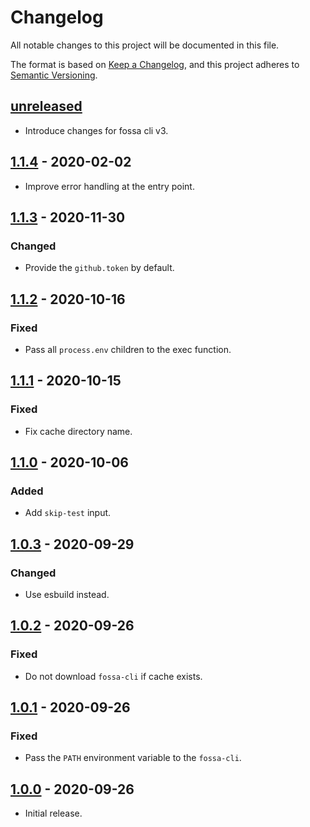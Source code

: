 # Changelog

All notable changes to this project will be documented in this file.

The format is based on [Keep a Changelog](https://keepachangelog.com/en/1.0.0/),
and this project adheres to
[Semantic Versioning](https://semver.org/spec/v2.0.0.html).

## [unreleased]

- Introduce changes for fossa cli v3.

## [1.1.4] - 2020-02-02

- Improve error handling at the entry point.

## [1.1.3] - 2020-11-30

### Changed

- Provide the `github.token` by default.

## [1.1.2] - 2020-10-16

### Fixed

- Pass all `process.env` children to the exec function.

## [1.1.1] - 2020-10-15

### Fixed

- Fix cache directory name.

## [1.1.0] - 2020-10-06

### Added

- Add `skip-test` input.

## [1.0.3] - 2020-09-29

### Changed

- Use esbuild instead.

## [1.0.2] - 2020-09-26

### Fixed

- Do not download `fossa-cli` if cache exists.

## [1.0.1] - 2020-09-26

### Fixed

- Pass the `PATH` environment variable to the `fossa-cli`.

## [1.0.0] - 2020-09-26

- Initial release.

[unreleased]:
  https://github.com/fossa-contrib/fossa-action/compare/v1.1.4...HEAD
[1.1.4]: https://github.com/fossa-contrib/fossa-action/compare/v1.1.3...v1.1.4
[1.1.3]: https://github.com/fossa-contrib/fossa-action/compare/v1.1.2...v1.1.3
[1.1.2]: https://github.com/fossa-contrib/fossa-action/compare/v1.1.1...v1.1.2
[1.1.1]: https://github.com/fossa-contrib/fossa-action/compare/v1.1.0...v1.1.1
[1.1.0]: https://github.com/fossa-contrib/fossa-action/compare/v1.0.3...v1.1.0
[1.0.3]: https://github.com/fossa-contrib/fossa-action/compare/v1.0.2...v1.0.3
[1.0.2]: https://github.com/fossa-contrib/fossa-action/compare/v1.0.1...v1.0.2
[1.0.1]: https://github.com/fossa-contrib/fossa-action/compare/v1.0.0...v1.0.1
[1.0.0]: https://github.com/fossa-contrib/fossa-action/releases/tag/v1.0.0
